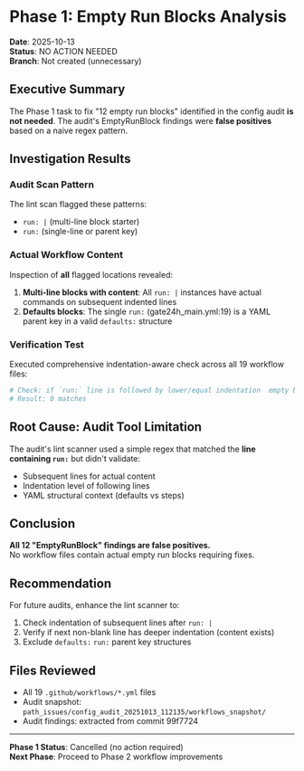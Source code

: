 ﻿# Phase 1: Empty Run Blocks Analysis

**Date**: 2025-10-13  
**Status**:  NO ACTION NEEDED  
**Branch**: Not created (unnecessary)

## Executive Summary

The Phase 1 task to fix "12 empty run blocks" identified in the config audit **is not needed**. The audit's EmptyRunBlock findings were **false positives** based on a naive regex pattern.

## Investigation Results

### Audit Scan Pattern
The lint scan flagged these patterns:
- `run: |` (multi-line block starter)
- `run:` (single-line or parent key)

### Actual Workflow Content
Inspection of **all** flagged locations revealed:

1. **Multi-line blocks with content**: All `run: |` instances have actual commands on subsequent indented lines
2. **Defaults blocks**: The single `run:` (gate24h_main.yml:19) is a YAML parent key in a valid `defaults:` structure

### Verification Test
Executed comprehensive indentation-aware check across all 19 workflow files:
```powershell
# Check: if `run:` line is followed by lower/equal indentation  empty block
# Result: 0 matches
```

## Root Cause: Audit Tool Limitation

The audit's lint scanner used a simple regex that matched the **line containing `run:`** but didn't validate:
- Subsequent lines for actual content
- Indentation level of following lines
- YAML structural context (defaults vs steps)

## Conclusion

**All 12 "EmptyRunBlock" findings are false positives.**  
No workflow files contain actual empty run blocks requiring fixes.

## Recommendation

For future audits, enhance the lint scanner to:
1. Check indentation of subsequent lines after `run: |`
2. Verify if next non-blank line has deeper indentation (content exists)
3. Exclude `defaults:`  `run:` parent key structures

## Files Reviewed
- All 19 `.github/workflows/*.yml` files
- Audit snapshot: `path_issues/config_audit_20251013_112135/workflows_snapshot/`
- Audit findings: extracted from commit 99f7724

---

**Phase 1 Status**: Cancelled (no action required)  
**Next Phase**: Proceed to Phase 2 workflow improvements
